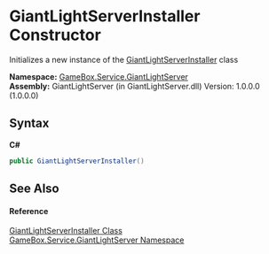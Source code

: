 # GiantLightServerInstaller Constructor 
 

Initializes a new instance of the <a href="c68eb6ba-3a28-9f0b-3135-6f3090d5a8e2">GiantLightServerInstaller</a> class

**Namespace:**&nbsp;<a href="df9677b3-bd7e-17b5-92ff-651277bf4c03">GameBox.Service.GiantLightServer</a><br />**Assembly:**&nbsp;GiantLightServer (in GiantLightServer.dll) Version: 1.0.0.0 (1.0.0.0)

## Syntax

**C#**<br />
``` C#
public GiantLightServerInstaller()
```


## See Also


#### Reference
<a href="c68eb6ba-3a28-9f0b-3135-6f3090d5a8e2">GiantLightServerInstaller Class</a><br /><a href="df9677b3-bd7e-17b5-92ff-651277bf4c03">GameBox.Service.GiantLightServer Namespace</a><br />